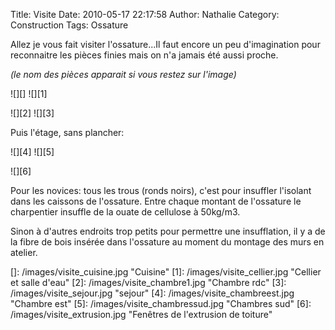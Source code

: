 Title: Visite
Date: 2010-05-17 22:17:58
Author: Nathalie
Category: Construction
Tags: Ossature

Allez je vous fait visiter l'ossature...Il faut encore un peu
d'imagination pour reconnaitre les pièces finies mais on n'a jamais été
aussi proche.

*(le nom des pièces apparait si vous restez sur l'image)*

![][] ![][1]

![][2] ![][3]

Puis l'étage, sans plancher:

![][4] ![][5]

![][6]

Pour les novices: tous les trous (ronds noirs), c'est pour insuffler
l'isolant dans les caissons de l'ossature. Entre chaque montant de
l'ossature le charpentier insuffle de la ouate de cellulose à 50kg/m3.

Sinon à d'autres endroits trop petits pour permettre une insufflation,
il y a de la fibre de bois insérée dans l'ossature au moment du montage
des murs en atelier.

  []: /images/visite_cuisine.jpg "Cuisine"
  [1]: /images/visite_cellier.jpg "Cellier et salle d'eau"
  [2]: /images/visite_chambre1.jpg "Chambre rdc"
  [3]: /images/visite_sejour.jpg "sejour"
  [4]: /images/visite_chambreest.jpg "Chambre est"
  [5]: /images/visite_chambressud.jpg "Chambres sud"
  [6]: /images/visite_extrusion.jpg "Fenêtres de l'extrusion de toiture"
